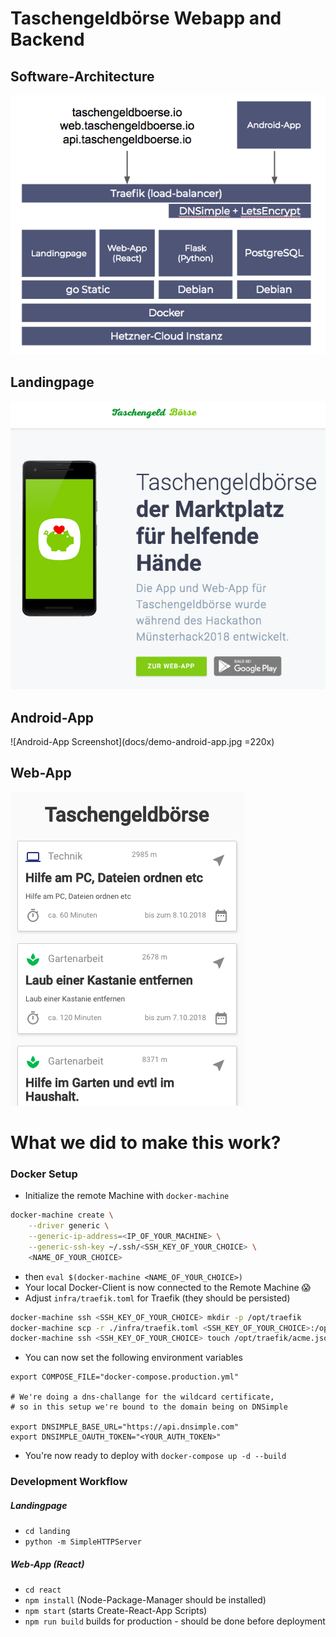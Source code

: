 # Taschengeldbörse Webapp and Backend

## Software-Architecture

![Infrastructur Stack](docs/demo-stack.png)

## Landingpage

![Landingpage Screenshot](docs/demo-landing.png)

## Android-App

![Android-App Screenshot](docs/demo-android-app.jpg =220x)

## Web-App

![Web-App Screenshot](docs/demo-web-app.png)

# What we did to make this work?

### Docker Setup

- Initialize the remote Machine with `docker-machine`

```bash
docker-machine create \
    --driver generic \
    --generic-ip-address=<IP_OF_YOUR_MACHINE> \
    --generic-ssh-key ~/.ssh/<SSH_KEY_OF_YOUR_CHOICE> \
    <NAME_OF_YOUR_CHOICE>
```

- then `eval $(docker-machine <NAME_OF_YOUR_CHOICE>)`
- Your local Docker-Client is now connected to the Remote Machine 😱
- Adjust `infra/traefik.toml` for Traefik (they should be persisted)

```bash
docker-machine ssh <SSH_KEY_OF_YOUR_CHOICE> mkdir -p /opt/traefik
docker-machine scp -r ./infra/traefik.toml <SSH_KEY_OF_YOUR_CHOICE>:/opt/traefik/traefik.toml
docker-machine ssh <SSH_KEY_OF_YOUR_CHOICE> touch /opt/traefik/acme.json && chmod 600 /opt/traefik/acme.json
```

- You can now set the following environment variables

```
export COMPOSE_FILE="docker-compose.production.yml"

# We're doing a dns-challange for the wildcard certificate,
# so in this setup we're bound to the domain being on DNSimple

export DNSIMPLE_BASE_URL="https://api.dnsimple.com"
export DNSIMPLE_OAUTH_TOKEN="<YOUR_AUTH_TOKEN>"
```

- You're now ready to deploy with `docker-compose up -d --build`

### Development Workflow

##### Landingpage

- `cd landing`
- `python -m SimpleHTTPServer`

##### Web-App (React)

- `cd react`
- `npm install` (Node-Package-Manager should be installed)
- `npm start` (starts Create-React-App Scripts)
- `npm run build` builds for production - should be done before deployment
